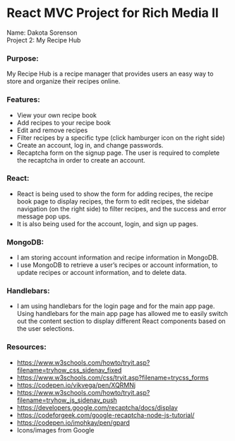 # React MVC Project for Rich Media II

Name: Dakota Sorenson\
Project 2: My Recipe Hub

### Purpose:
My Recipe Hub is a recipe manager that provides users an easy way to store and organize their
recipes online.

### Features:
- View your own recipe book
- Add recipes to your recipe book
- Edit and remove recipes
- Filter recipes by a specific type (click hamburger icon on the right side)
- Create an account, log in, and change passwords.
- Recaptcha form on the signup page. The user is required to complete the recaptcha in order to create an account.

### React:
- React is being used to show the form for adding recipes, the recipe book page to display
recipes, the form to edit recipes, the sidebar navigation (on the right side) to filter
recipes, and the success and error message pop ups.
- It is also being used for the account, login, and sign up pages.

### MongoDB:
- I am storing account information and recipe information in MongoDB.
- I use MongoDB to retrieve a user’s recipes or account information, to update recipes or account information, and to delete data.

### Handlebars:
- I am using handlebars for the login page and for the main app page. Using handlebars for the main app page has allowed me to easily switch out the content section to display different React components based on the user selections.

### Resources:
- https://www.w3schools.com/howto/tryit.asp?filename=tryhow_css_sidenav_fixed
- https://www.w3schools.com/css/tryit.asp?filename=trycss_forms
- https://codepen.io/vikvega/pen/XQRMNj
- https://www.w3schools.com/howto/tryit.asp?filename=tryhow_js_sidenav_push
- https://developers.google.com/recaptcha/docs/display
- https://codeforgeek.com/google-recaptcha-node-js-tutorial/
- https://codepen.io/imohkay/pen/gpard
- Icons/images from Google
